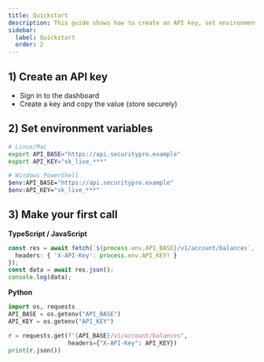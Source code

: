 ```yaml
---
title: Quickstart
description: This guide shows how to create an API key, set environment variables, and make your first request.
sidebar:
  label: Quickstart
  order: 2
---
```


## 1) Create an API key
- Sign in to the dashboard
- Create a key and copy the value (store securely)

## 2) Set environment variables
```bash
# Linux/Mac
export API_BASE="https://api.securitypro.example"
export API_KEY="sk_live_***"

# Windows PowerShell
$env:API_BASE="https://api.securitypro.example"
$env:API_KEY="sk_live_***"
```

## 3) Make your first call

**TypeScript / JavaScript**
```ts
const res = await fetch(`${process.env.API_BASE}/v1/account/balances`, {
  headers: { 'X-API-Key': process.env.API_KEY! }
});
const data = await res.json();
console.log(data);
```

**Python**
```py
import os, requests
API_BASE = os.getenv("API_BASE")
API_KEY = os.getenv("API_KEY")

r = requests.get(f"{API_BASE}/v1/account/balances",
                 headers={"X-API-Key": API_KEY})
print(r.json())
```